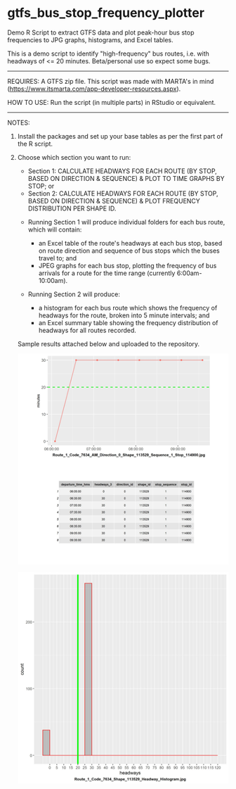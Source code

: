 # gtfs_bus_stop_frequency_plotter

Demo R Script to extract GTFS data and plot peak-hour bus stop frequencies to JPG graphs, histograms, and Excel tables.

This is a demo script to identify "high-frequency" bus routes, i.e. with headways of <= 20 minutes. Beta/personal use so expect some bugs.

----------------------------------------------------------------

REQUIRES: A GTFS zip file. This script was made with MARTA's in mind (https://www.itsmarta.com/app-developer-resources.aspx).

HOW TO USE: Run the script (in multiple parts) in RStudio or equivalent. 

----------------------------------------------------------------

NOTES: 

1) Install the packages and set up your base tables as per the first part of the R script.

2) Choose which section you want to run:
   - Section 1: CALCULATE HEADWAYS FOR EACH ROUTE (BY STOP, BASED ON DIRECTION & SEQUENCE) & PLOT TO TIME GRAPHS BY STOP; or 
   - Section 2: CALCULATE HEADWAYS FOR EACH ROUTE (BY STOP, BASED ON DIRECTION & SEQUENCE) & PLOT FREQUENCY DISTRIBUTION PER SHAPE ID.
   
   * Running Section 1 will produce individual folders for each bus route, which will contain: 
     - an Excel table of the route's headways at each bus stop, based on route direction and sequence of bus stops which the buses travel to; and
     - JPEG graphs for each bus stop, plotting the frequency of bus arrivals for a route for the time range (currently 6:00am-10:00am). 
       
   * Running Section 2 will produce:
     - a histogram for each bus route which shows the frequency of headways for the route, broken into 5 minute intervals; and
     - an Excel summary table showing the frequency distribution of headways for all routes recorded. 
     
   Sample results attached below and uploaded to the repository.
    
   ![alt text](https://github.com/SharonWHLing/gtfs_bus_stop_frequency_plotter/blob/main/SAMPLERESULTS-MARTA_Route_1_Code_7634/Route_1_Code_7634_AM_Direction_0_Shape_113529_Sequence_1_Stop_114900.jpg?raw=true)
   
   ![alt text](https://github.com/SharonWHLing/gtfs_bus_stop_frequency_plotter/blob/main/SAMPLERESULTS-MARTA_Route_1_Code_7634/Route_1_Code_7634_Shape_113529_Headway_Histogram.jpg?raw=true)
